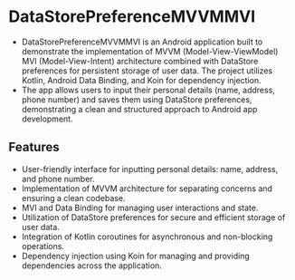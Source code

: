 # DataStorePreferenceMVVMMVI
- DataStorePreferenceMVVMMVI is an Android application built to demonstrate the implementation of MVVM (Model-View-ViewModel) MVI (Model-View-Intent) architecture combined with DataStore preferences for persistent storage of user data. The project utilizes Kotlin, Android Data Binding, and Koin for dependency injection.
- The app allows users to input their personal details (name, address, phone number) and saves them using DataStore preferences, demonstrating a clean and structured approach to Android app development.

## Features
- User-friendly interface for inputting personal details: name, address, and phone number.
- Implementation of MVVM architecture for separating concerns and ensuring a clean codebase.
- MVI and Data Binding for managing user interactions and state.
- Utilization of DataStore preferences for secure and efficient storage of user data.
- Integration of Kotlin coroutines for asynchronous and non-blocking operations.
- Dependency injection using Koin for managing and providing dependencies across the application.
